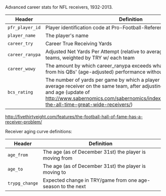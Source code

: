 Advanced career stats for NFL receivers, 1932-2013.

Header | Definition
---|---------
`pfr_player_id` | Player identification code at Pro-Football-Reference.com
`player_name` | The player's name
`career_try` | Career True Receiving Yards
`career_ranypa` | Adjusted Net Yards Per Attempt (relative to average) of player's career teams, weighted by TRY w/ each team
`career_wowy` | The amount by which career_ranypa exceeds what would be expected from his QBs' (age-adjusted) performance without the receiver
`bcs_rating` | The number of yards per game by which a player would outgain an average receiver on the same team, after adjusting for teammate quality and age (update of http://www.sabernomics.com/sabernomics/index.php/2005/02/ranking-the-all-time-great-wide-receivers/)

http://fivethirtyeight.com/features/the-football-hall-of-fame-has-a-receiver-problem/

Receiver aging curve definitions:

Header | Definition
---|---------
`age_from` | The age (as of December 31st) the player is moving from
`age_to` | The age (as of December 31st) the player is moving to
`trypg_change` | Expected change in TRY/game from one age-season to the next
